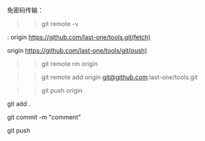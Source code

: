 免密码传输：
>> git remote -v

: origin https://github.com/last-one/tools.git(fetch)

  origin https://github.com/last-one/tools/git(push)

>> git remote rm origin

>> git remote add origin git@github.com:last-one/tools.git

>> git push origin

git add .

git commit -m "comment"

git push
